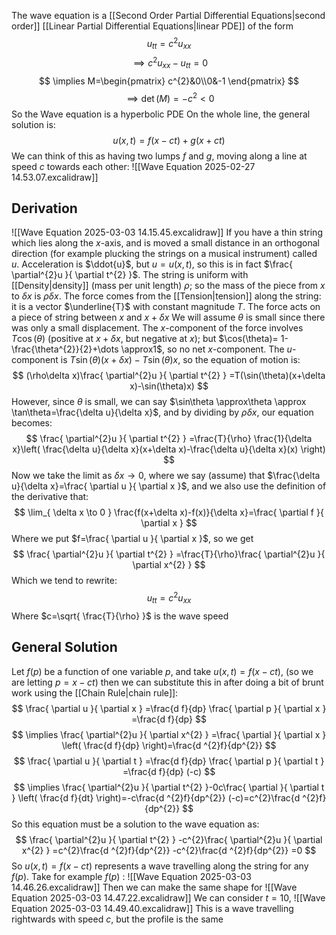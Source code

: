 The wave equation is a [[Second Order Partial Differential Equations|second order]] [[Linear Partial Differential Equations|linear PDE]] of the form
$$
u_{tt}=c^{2}u_{x x}
$$
$$
\implies c^{2}u_{ x x}-u_{tt}=0
$$
$$
\implies M=\begin{pmatrix}
c^{2}&0\\0&-1
\end{pmatrix}
$$
$$
\implies \det(M)=-c^{2}<0
$$
So the Wave equation is a hyperbolic PDE
On the whole line, the general solution is:
$$
u(x,t)=f(x-ct)+g(x+ct)
$$
We can think of this as having two lumps $f$ and $g$, moving along a line at speed $c$ towards each other:
![[Wave Equation 2025-02-27 14.53.07.excalidraw]]
## Derivation
![[Wave Equation 2025-03-03 14.15.45.excalidraw]]
If you have a thin string which lies along the $x$-axis, and is moved a small distance in an orthogonal direction (for example plucking the strings on a musical instrument) called $u$. Acceleration is $\ddot{u}$, but $u=u(x,t)$, so this is in fact $\frac{ \partial^{2}u }{ \partial t^{2} }$. The string is uniform with [[Density|density]] (mass per unit length) $\rho$; so the mass of the piece from $x$ to $\delta x$ is $\rho\delta x$. The force comes from the [[Tension|tension]] along the string: it is a vector $\underline{T}$ with constant magnitude $T$. The force acts on a piece of string between $x$ and $x+\delta x$
We will assume $\theta$ is small since there was only a small displacement. The $x$-component of the force involves $T\cos(\theta)$ (positive at $x+\delta x$, but negative at $x$); but $\cos(\theta)= 1-\frac{\theta^{2}}{2}+\dots \approx1$, so no net $x$-component. The $u$-component is $T\sin(\theta)(x+\delta x)-T\sin(\theta)x$, so the equation of motion is:
$$
(\rho\delta x)\frac{ \partial^{2}u }{ \partial t^{2} } =T(\sin(\theta)(x+\delta x)-\sin(\theta)x)
$$
However, since $\theta$ is small, we can say $\sin\theta \approx\theta \approx \tan\theta=\frac{\delta u}{\delta x}$, and by dividing by $\rho\delta x$, our equation becomes:
$$
\frac{ \partial^{2}u }{ \partial t^{2} } =\frac{T}{\rho} \frac{1}{\delta x}\left( \frac{\delta u}{\delta x}(x+\delta x)-\frac{\delta u}{\delta x}(x) \right)
$$
Now we take the limit as $\delta x\to0$, where we say (assume) that $\frac{\delta u}{\delta x}=\frac{ \partial u }{ \partial x }$, and we also use the definition of the derivative that:
$$
\lim_{ \delta x \to 0 }  \frac{f(x+\delta x)-f(x)}{\delta x}=\frac{ \partial f }{ \partial x } 
$$
Where we put $f=\frac{ \partial u }{ \partial x }$, so we get
$$
\frac{ \partial^{2}u }{ \partial t^{2} } =\frac{T}{\rho}\frac{ \partial^{2}u }{ \partial x^{2} } 
$$
Which we tend to rewrite:
$$
u_{tt}=c^{2}u_{x x}
$$
Where $c=\sqrt{ \frac{T}{\rho} }$ is the wave speed
## General Solution
Let $f(p)$ be a function of one variable $p$, and take $u(x,t)=f(x-ct)$, (so we are letting $p=x-ct$) then we can substitute this in after doing a bit of brunt work using the [[Chain Rule|chain rule]]:
$$
\frac{ \partial u }{ \partial x } =\frac{d f}{dp} \frac{ \partial p }{ \partial x } =\frac{d f}{dp} 
$$
$$
\implies \frac{ \partial^{2}u }{ \partial x^{2} } =\frac{ \partial  }{ \partial x } \left( \frac{d f}{dp}  \right)=\frac{d ^{2}f}{dp^{2}} 
$$
$$
\frac{ \partial u }{ \partial t } =\frac{d f}{dp} \frac{ \partial p }{ \partial t } =\frac{d f}{dp} (-c)
$$
$$
\implies \frac{ \partial^{2}u }{ \partial t^{2} }-0c\frac{ \partial  }{ \partial t } \left( \frac{d f}{dt}  \right)=-c\frac{d ^{2}f}{dp^{2}} (-c)=c^{2}\frac{d ^{2}f}{dp^{2}}  
$$
So this equation must be a solution to the wave equation as:
$$
\frac{ \partial^{2}u }{ \partial t^{2} } -c^{2}\frac{ \partial^{2}u }{ \partial x^{2} } =c^{2}\frac{d ^{2}f}{dp^{2}} -c^{2}\frac{d ^{2}f}{dp^{2}} =0
$$
So $u(x,t)=f(x-ct)$ represents a wave travelling along the string for any $f(p)$. Take for example $f(p)$ :
![[Wave Equation 2025-03-03 14.46.26.excalidraw]]
Then we can make the same shape for
![[Wave Equation 2025-03-03 14.47.22.excalidraw]]
We can consider $t=10$,
![[Wave Equation 2025-03-03 14.49.40.excalidraw]]
This is a wave travelling rightwards with speed $c$, but the profile is the same
